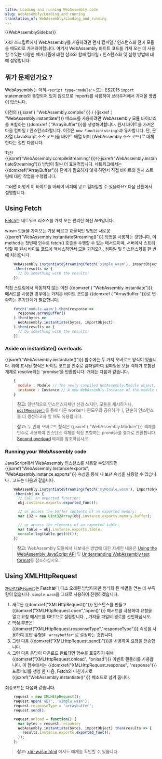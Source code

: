 ```yaml
---
title: Loading and running WebAssembly code
slug: WebAssembly/Loading_and_running
translation_of: WebAssembly/Loading_and_running
---
```

{{WebAssemblySidebar}}

자바 스크립트에서 WebAssembly를 사용하려면 먼저 컴파일 / 인스턴스화 전에 모듈을 메모리로 가져와야합니다. 여기서 WebAssembly 바이트 코드를 가져 오는 데 사용할 수있는 다양한 메커니즘에 대한 참조와 함께 컴파일 / 인스턴스화 및 실행 방법에 대해 설명합니다.

## 뭐가 문제인가요 ?

WebAssembly는 아직 `<script type='module'>` 또는 ES2015 `import` statements와 통합되어 있지 않으므로 imports를 사용하여 브라우저에서 가져올 방법이 없습니다.

이전의 {{jsxref ( "WebAssembly.compile")}} / {{jsxref ( "WebAssembly.instantiate")}} 메소드를 사용하려면 WebAssembly 모듈 바이너리를 포함하는 {{domxref ( "ArrayBuffer")}}를 생성해야합니다. 원시 바이트를 가져온 다음 컴파일 / 인스턴스화합니다. 이것은 `new Function(string)`과 유사합니다. 단, 문자열 (JavaScript 소스 코드)을 바이트 배열 버퍼 (WebAssembly 소스 코드)로 대체한다는 점만 다릅니다.

최신 {{jsxref("WebAssembly.compileStreaming")}}/{{jsxref("WebAssembly.instantiateStreaming")}} 방법이 훨씬 더 효율적입니다.
네트워크에서는 {{domxref("ArrayBuffer")}} 단계가 필요하지 않게 하면서 직접 바이트의 원시 스트림에 대한 작업을 수행합니다.

그러면 어떻게 이 바이트를 어레이 버퍼에 넣고 컴파일할 수 있을까요? 다음 단원에서 설명합니다.

## Using Fetch

[Fetch](/ko/docs/Web/API/Fetch_API)는 네트워크 리소스를 가져 오는 편리한 최신 API입니다.

wasm 모듈을 가져오는 가장 빠르고 효율적인 방법은 새로운 {{jsxref("WebAssembly.instantiateStreaming()")}} 방법을 사용하는 것입니다. 이 method는 첫번째 인수로 fetch() 호출을 수행할 수 있는 메서드이며, 서버에서 스트리밍할 때 원시 바이트 코드에 액세스하면서 모듈 가져오기, 컴파일 및 인스턴스화를 한 번에 처리합니다.

```js
    WebAssembly.instantiateStreaming(fetch('simple.wasm'), importObject)
    .then(results => {
      // Do something with the results!
    });
```

직접 스트림에서 작동하지 않는 이전 {{domxref ( "WebAssembly.instantiate")}} 메서드를 사용한 경우에는 가져온 바이트 코드를 {{domxref ( "ArrayBuffer ")}}로 변환하는 추가단계가 필요합니다.

```js
    fetch('module.wasm').then(response =>
      response.arrayBuffer()
    ).then(bytes =>
      WebAssembly.instantiate(bytes, importObject)
    ).then(results => {
      // Do something with the results!
    });
```

### Aside on instantiate() overloads

{{jsxref("WebAssembly.instantiate()")}} 함수에는 두 가지 오버로드 양식이 있습니다. 위에 표시된 형식은 바이트 코드를 인수로 컴파일하여 컴파일된 모듈 객체가 포함된 개체로 resolve되는 'promise'을 반환합니다. 개체는 다음과 같습니다.

```js
    {
      module : Module // The newly compiled WebAssembly.Module object,
      instance : Instance // A new WebAssembly.Instance of the module object
    }
```

> **참고:** 일반적으로 인스턴스자체만 신경 쓰지만, 모듈을 캐시하거나, [`postMessage()`](/ko/docs/Web/API/MessagePort/postMessage)를 통해 다른 worker나 윈도우와 공유하거나, 단순히 인스턴스를 더 생성하고자 할 때도 유용합니다.

> **참고:** 두 번째 오버로드 형식은 {{jsxref ( "WebAssembly.Module")}} 객체를 인수로 사용하여 인스턴스 객체를 직접 포함하는 promise를 결과로 반환합니다. [Second overload](/ko/docs/Web/JavaScript/Reference/Global_Objects/WebAssembly/instantiate#Second_overload_example) 예제를 참조하십시오.

### Running your WebAssembly code

JavaScript에서 WebAssembly 인스턴스를 사용할 수있게되면 {{jsxref("WebAssembly.Instance/exports", "WebAssembly.Instance.exports")}} 속성을 통해 내 보낸 속성을 사용할 수 있습니다 . 코드는 다음과 같습니다.

```js
    WebAssembly.instantiateStreaming(fetch('myModule.wasm'), importObject)
    .then(obj => {
      // Call an exported function:
      obj.instance.exports.exported_func();

      // or access the buffer contents of an exported memory:
      var i32 = new Uint32Array(obj.instance.exports.memory.buffer);

      // or access the elements of an exported table:
      var table = obj.instance.exports.table;
      console.log(table.get(0)());
    })
```

> **참고:** WebAssembly 모듈에서 내보내는 방법에 대한 자세한 내용은 [Using the WebAssembly JavaScript API](/ko/docs/WebAssembly/Using_the_JavaScript_API) 및 [Understanding WebAssembly text format](/ko/docs/WebAssembly/Understanding_the_text_format)를 참조하십시오.

## Using XMLHttpRequest

[`XMLHttpRequest`](https://developer.mozilla.org/en-US/docs/Web/API/XMLHttpRequest)는 Fetch보다 다소 오래된 방법이지만 형식화 된 배열을 얻는 데 부족함이 없습니다. `simple.wasm`을 그대로 사용하여 진행하겠습니다.

1.  새로운 {{domxref("XMLHttpRequest()")}} 인스턴스를 만들고 {{domxref("XMLHttpRequest.open","open()")}} 메서드를 사용하여 요청을 열고 요청 메서드를 GET으로 설정합니다. , 가져올 파일의 경로를 선언하십시오.
2.  핵심 부분은 {{domxref("XMLHttpRequest.responseType","responseType")}} 속성을 사용하여 응답 유형을 `'arraybuffer'`로 설정하는 것입니다.
3.  그런 다음 {{domxref("XMLHttpRequest.send()")}}을 사용하여 요청을 전송합니다.
4.  그런 다음 응답이 다운로드 완료되면 함수를 호출하기 위해 {{domxref("XMLHttpRequest.onload", "onload")}} 이벤트 핸들러를 사용합니다. 이 함수에서는 {{domxref("XMLHttpRequest.response", "response")}} 프로퍼티를 생성 한 다음, Fetch와 마찬가지로 {{jsxref("WebAssembly.instantiate()")}} 메소드로 넘겨 줍니다.

최종코드는 다음과 같습니다.

```js
    request = new XMLHttpRequest();
    request.open('GET', 'simple.wasm');
    request.responseType = 'arraybuffer';
    request.send();

    request.onload = function() {
      var bytes = request.response;
      WebAssembly.instantiate(bytes, importObject).then(results => {
        results.instance.exports.exported_func();
      });
    };
```

> **참고:** [xhr-wasm.html](https://mdn.github.io/webassembly-examples/js-api-examples/xhr-wasm.html) 에서도 예제를 확인할 수 있습니다.
